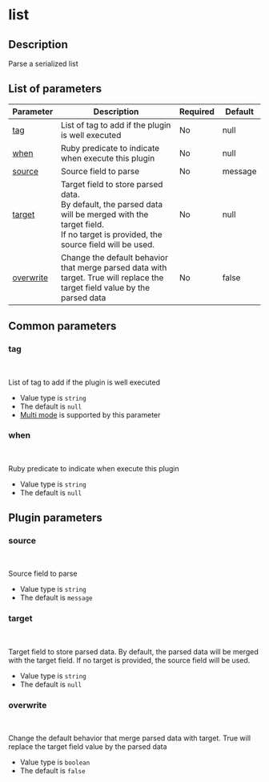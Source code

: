 # list <Badge type='tip' text='community' vertical='top' />

## Description
Parse a serialized list

## List of parameters
| Parameter | Description | Required | Default |
|---|---|---|---|
| [tag](#tag) | List of tag to add if the plugin is well executed | No | null |
| [when](#when) | Ruby predicate to indicate when execute this plugin | No | null |
| [source](#source) | Source field to parse | No | message |
| [target](#target) | Target field to store parsed data.<br/>By default, the parsed data will be merged with the target field.<br/>If no target is provided, the source field will be used. | No | null |
| [overwrite](#overwrite) | Change the default behavior that merge parsed data with target. True will replace the target field value by the parsed data | No | false |

## Common parameters
### tag
<br/>
<Badge type=warning text=optional vertical=bottom />

List of tag to add if the plugin is well executed
- Value type is `string`
- The default is `null`
- [Multi mode](#) is supported by this parameter

### when
<br/>
<Badge type=warning text=optional vertical=bottom />

Ruby predicate to indicate when execute this plugin
- Value type is `string`
- The default is `null`

## Plugin parameters
### source
<br/>
<Badge type=warning text=optional vertical=bottom />

Source field to parse
- Value type is `string`
- The default is `message`

### target
<br/>
<Badge type=warning text=optional vertical=bottom />

Target field to store parsed data.
By default, the parsed data will be merged with the target field.
If no target is provided, the source field will be used.
- Value type is `string`
- The default is `null`

### overwrite
<br/>
<Badge type=warning text=optional vertical=bottom />

Change the default behavior that merge parsed data with target. True will replace the target field value by the parsed data
- Value type is `boolean`
- The default is `false`

